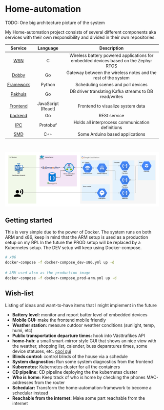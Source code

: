 # Home-automation

TODO: One big architecture picture of the system

My Home-automation project consists of several different components aka services with their own responsibility and divided in their own repositories.

|                             **Service**                            |    **Language**    |                                    **Description**                                   |
|:------------------------------------------------------------------:|:------------------:|:------------------------------------------------------------------------------------:|
| [WSN](https://github.com/DankersW/wsn)                             | C                  | Wireless battery powered applications for embedded devices based on the Zephyr RTOS  |
| [Dobby](https://github.com/DankersW/dobby)                         | Go                 | Gateway between the wireless notes and the rest of the system                        |
| [Framework](https://github.com/DankersW/home-automation-framework) | Python             | Scheduling scenes and poll devices                                                   |
| [Pakhuis](https://github.com/DankersW/pakhuis)                     | Go                 | DB driver translating Kafka streams to DB read/writes                                |
| [Frontend](https://github.com/DankersW/home-automation-frontend)   | JavaScript (React) | Frontend to visualize system data                                                    |
| [backend](https://github.com/DankersW/home-automation-backend)     | Go                 | RESt service                                                                         |
| [IPC](https://github.com/DankersW/home-automation-ipc)             | Protobuf           | Holds all interprocess communication definitions                                     |
| [SMD](https://github.com/DankersW/smart-home-devices)              | C++                | Some Arduino based applications                                                      |

&nbsp;

![Architecture](static/architecture/Home-automation.png "Architectural overview")

## Getting started

This is very simple due to the power of Docker. The system runs on both ARM and x86, keep in mind that the ARM setup is used as a production setup on my RPI. In the future the PROD setup will be replaced by a Kubernetes setup. The DEV setup will keep using Docker-compose.

```sh
# x86
docker-compose -f docker-compose_dev-x86.yml up -d

# ARM used also as the production image
docker-compose -f docker-compose_prod-arm.yml up -d
```

## Wish-list

Listing of ideas and want-to-have items that I might implement in the future

* **Battery level:** monitor and report batter level of embedded devices
* **Mobile GUI:** make the frontend mobile friendly
* **Weather station:** measure outdoor weather conditions (sunlight, temp, humi, etc)
* **Public transportation departure times:** hook into Västtrafikes API
* **home-hub:** a small smart-mirror style GUI that shows an nice view with the weather, shopping list, calender, buss deparatures times, some device statuses, etc.
[cool gui](https://www.typeform.com/)
* **Blinds control:** control blinds of the house via a schedule
* **System diagnostics:** Run some system diagnostics from the frontend
* **Kubernetes:** Kubernetes cluster for all the containers
* **CD pipeline:** CD pipeline deploying the the kubernetes cluster
* **Who is home:** Keep track of who is home by checking the phones MAC-addresses from the router
* **Schedular:** Transform the home-automation-framework to become a schedular instead
* **Reachable from the internet:** Make some part reachable from the internet
